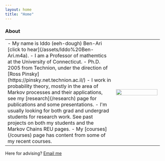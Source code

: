 ```yaml
---
layout: home
title: "Home"
---
```


 <h3 class="fw-bold  pb-0 mb-2">About</h3>
<table>
<colgroup>
 <col span="1" style="width: 70%;">
 <col span="1" style="width: 30%;">
 </colgroup>
<tbody>
<tr>
<td>

<div markdown="1">
- My name is  Iddo (eeh-dough) Ben-Ari [click to hear](/assets/Iddo%20Ben-Ari.m4a). 
- I am a  Professor of mathemtics at the University of Connecticut. 
- Ph.D. 2005 from Technion, under the direction of [Ross Pinsky](https://pinsky.net.technion.ac.il/)
- I work in probability theory, mostly in the area of Markov processes and their applications, see my [research](/research) page for publications and some presentations.
- I'm usually looking for both grad and undergrad students for research work. See past projects on both my students and the Markov Chains REU  pages.
- My [courses](/courses) page has content from some of my recent courses.
</div>

</td>
<td>
<img src="/assets/img/home.jpg" style="float: right;" width="100%">

</td>
</tr>
</tbody>
</table>



Here for advising? [Email me](mailto:iddo.ben-ari@uconn.edu)

